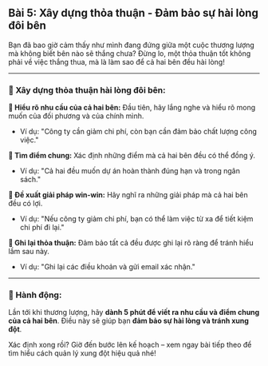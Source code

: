 ## Bài 5: Xây dựng thỏa thuận - Đảm bảo sự hài lòng đôi bên

Bạn đã bao giờ cảm thấy như mình đang đứng giữa một cuộc thương lượng mà không biết bên nào sẽ thắng chưa? Đừng lo, một thỏa thuận tốt không phải về việc thắng thua, mà là làm sao để cả hai bên đều hài lòng!

---

### 📌 Xây dựng thỏa thuận hài lòng đôi bên:

**🔹 Hiểu rõ nhu cầu của cả hai bên:**
Đầu tiên, hãy lắng nghe và hiểu rõ mong muốn của đối phương và của chính mình.
- Ví dụ: "Công ty cần giảm chi phí, còn bạn cần đảm bảo chất lượng công việc."

**🔹 Tìm điểm chung:**
Xác định những điểm mà cả hai bên đều có thể đồng ý.
- Ví dụ: "Cả hai đều muốn dự án hoàn thành đúng hạn và trong ngân sách."

**🔹 Đề xuất giải pháp win-win:**
Hãy nghĩ ra những giải pháp mà cả hai bên đều có lợi.
- Ví dụ: "Nếu công ty giảm chi phí, bạn có thể làm việc từ xa để tiết kiệm chi phí đi lại."

**🔹 Ghi lại thỏa thuận:**
Đảm bảo tất cả đều được ghi lại rõ ràng để tránh hiểu lầm sau này.
- Ví dụ: "Ghi lại các điều khoản và gửi email xác nhận."

---

### 🚀 Hành động:

Lần tới khi thương lượng, hãy **dành 5 phút để viết ra nhu cầu và điểm chung của cả hai bên**. Điều này sẽ giúp bạn **đảm bảo sự hài lòng và tránh xung đột**.

Xác định xong rồi? Giờ đến bước lên kế hoạch – xem ngay bài tiếp theo để tìm hiểu cách quản lý xung đột hiệu quả nhé!